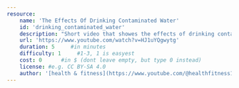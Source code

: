```yaml
---
resource:
    name: 'The Effects Of Drinking Contaminated Water'
    id: 'drinking_contaminated_water'  
    description: "Short video that showes the effects of drinking contaminated water."
    url: 'https://www.youtube.com/watch?v=HJ1uYQgwytg'
    duration: 5     #in minutes
    difficulty: 1     #1-3, 1 is easyest
    cost: 0      #in $ (dont leave empty, but type 0 instead)
    license: #e.g. CC BY-SA 4.0
    author: '[health & fitness](https://www.youtube.com/@healthfitness1196)'
---
```

